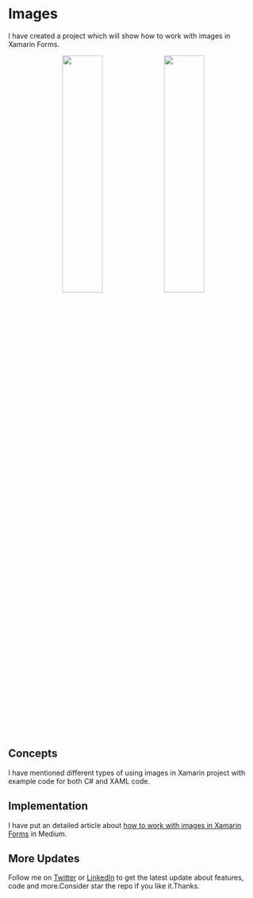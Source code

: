 # Images
I have created a project which will show how to work with images in Xamarin Forms.

<p align="center">
<img src="https://github.com/shankarmadeshvaran/Xamarin-Blog-Projects/blob/master/Images/ScreenShots/using%20C%23.png" width="40%" height="35%"/>
<img src="https://github.com/shankarmadeshvaran/Xamarin-Blog-Projects/blob/master/Images/ScreenShots/using%20XAML.png" width="40%" height="35%"/>
</p>

## Concepts
I have mentioned different types of using images in Xamarin project with example code for both C# and XAML code.

## Implementation
I have put an detailed article about [how to work with images in Xamarin Forms](https://medium.com/a-developer-in-making/how-to-work-with-images-in-xamarin-forms-4d2e8b3bd1c9) in Medium.

## More Updates
Follow me on [Twitter](https://twitter.com/Shankar__am) or [LinkedIn](https://www.linkedin.com/in/shankar-mathesh) to get the latest update about features, code and more.Consider star the repo if you like it.Thanks.
